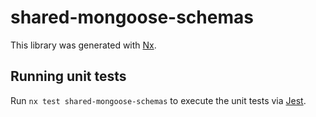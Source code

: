 # shared-mongoose-schemas

This library was generated with [Nx](https://nx.dev).

## Running unit tests

Run `nx test shared-mongoose-schemas` to execute the unit tests via [Jest](https://jestjs.io).
